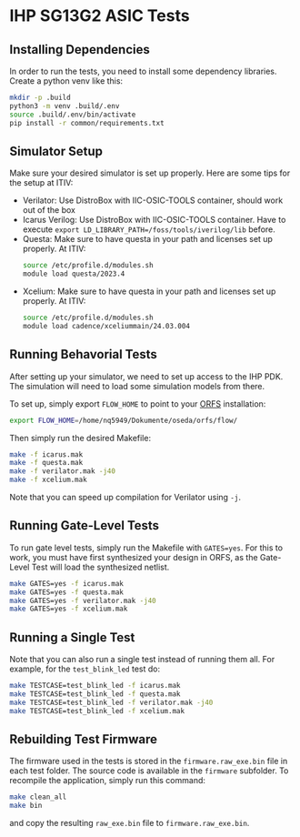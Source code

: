 # IHP SG13G2 ASIC Tests

## Installing Dependencies

In order to run the tests, you need to install some dependency libraries.
Create a python venv like this:
```bash
mkdir -p .build
python3 -m venv .build/.env
source .build/.env/bin/activate
pip install -r common/requirements.txt
```

## Simulator Setup

Make sure your desired simulator is set up properly. Here are some tips for the setup at ITIV:

* Verilator: Use DistroBox with IIC-OSIC-TOOLS container, should work out of the box
* Icarus Verilog: Use DistroBox with IIC-OSIC-TOOLS container.
  Have to execute `export LD_LIBRARY_PATH=/foss/tools/iverilog/lib` before.
* Questa: Make sure to have questa in your path and licenses set up properly.
  At ITIV:
  ```bash
  source /etc/profile.d/modules.sh
  module load questa/2023.4
  ```
* Xcelium: Make sure to have questa in your path and licenses set up properly.
  At ITIV:
  ```bash
  source /etc/profile.d/modules.sh
  module load cadence/xceliummain/24.03.004
  ```

## Running Behavorial Tests

After setting up your simulator, we need to set up access to the IHP PDK.
The simulation will need to load some simulation models from there.

To set up, simply export `FLOW_HOME` to point to your [ORFS](https://github.com/The-OpenROAD-Project/OpenROAD-flow-scripts) installation:
```bash
export FLOW_HOME=/home/nq5949/Dokumente/oseda/orfs/flow/
```

Then simply run the desired Makefile:
```bash
make -f icarus.mak
make -f questa.mak
make -f verilator.mak -j40
make -f xcelium.mak
```
Note that you can speed up compilation for Verilator using `-j`.

## Running Gate-Level Tests

To run gate level tests, simply run the Makefile with `GATES=yes`.
For this to work, you must have first synthesized your design in ORFS, as the Gate-Level Test will load the synthesized netlist.
```bash
make GATES=yes -f icarus.mak
make GATES=yes -f questa.mak
make GATES=yes -f verilator.mak -j40
make GATES=yes -f xcelium.mak
```

## Running a Single Test

Note that you can also run a single test instead of running them all.
For example, for the `test_blink_led` test do:
```bash
make TESTCASE=test_blink_led -f icarus.mak
make TESTCASE=test_blink_led -f questa.mak
make TESTCASE=test_blink_led -f verilator.mak -j40
make TESTCASE=test_blink_led -f xcelium.mak
```

## Rebuilding Test Firmware

The firmware used in the tests is stored in the `firmware.raw_exe.bin` file in each test folder.
The source code is available in the `firmware` subfolder.
To recompile the application, simply run this command:
```bash
make clean_all
make bin
```
and copy the resulting `raw_exe.bin` file to `firmware.raw_exe.bin`.